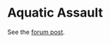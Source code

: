 Aquatic Assault
===============
See the [forum post](http://www.awesomenauts.com/forum/viewtopic.php?f=23&t=37463).
